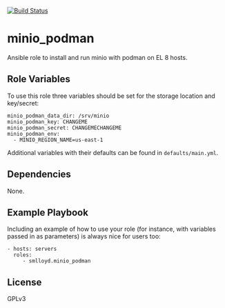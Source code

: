 [![Build Status](https://travis-ci.com/smlloyd/ansible-role-minio_podman.svg?branch=master)](https://travis-ci.com/smlloyd/ansible-role-minio_podman)

minio_podman
============

Ansible role to install and run minio with podman on EL 8 hosts.


Role Variables
--------------

To use this role three variables should be set for the storage location and key/secret:

    minio_podman_data_dir: /srv/minio
    minio_podman_key: CHANGEME
    minio_podman_secret: CHANGEMECHANGEME
    minio_podman_env:
      - MINIO_REGION_NAME=us-east-1

Additional variables with their defaults can be found in `defaults/main.yml`.

Dependencies
------------

None.


Example Playbook
----------------

Including an example of how to use your role (for instance, with variables passed in as parameters) is always nice for users too:

    - hosts: servers
      roles:
         - smlloyd.minio_podman


License
-------

GPLv3
